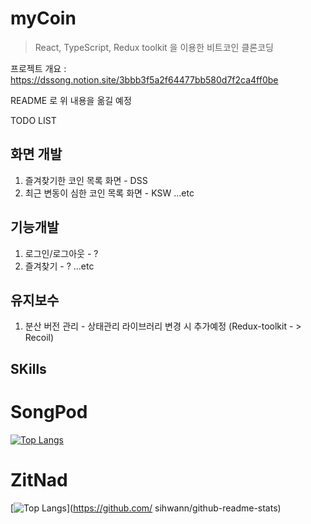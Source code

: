# myCoin
 > React, TypeScript, Redux toolkit 을 이용한 비트코인 클론코딩

프로젝트 개요 : https://dssong.notion.site/3bbb3f5a2f64477bb580d7f2ca4ff0be

README 로 위 내용을 옮길 예정

TODO LIST

## 화면 개발
1. 즐겨찾기한 코인 목록 화면 - DSS
2. 최근 변동이 심한 코인 목록 화면 - KSW
...etc

## 기능개발
1. 로그인/로그아웃 - ?
2. 즐겨찾기 - ?
...etc

## 유지보수
1. 분산 버전 관리 - 상태관리 라이브러리 변경 시 추가예정 (Redux-toolkit - > Recoil)

## SKills

# SongPod
[![Top Langs](https://github-readme-stats.vercel.app/api/top-langs/?username=DaeSoeps)](https://github.com/DaeSoeps/github-readme-stats)

# ZitNad
[![Top Langs](https://github-readme-stats.vercel.app/api/top-langs/?username=sihwann)](https://github.com/
sihwann/github-readme-stats)